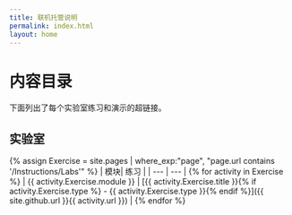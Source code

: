 ```yaml
---
title: 联机托管说明
permalink: index.html
layout: home
---
```


# 内容目录

下面列出了每个实验室练习和演示的超链接。

## 实验室

{% assign Exercise = site.pages | where_exp:"page", "page.url contains '/Instructions/Labs'" %}
| 模块| 练习 |
| --- | --- | 
{% for activity in Exercise  %} | {{ activity.Exercise.module }} | [{{ activity.Exercise.title }}{% if activity.Exercise.type %} - {{ activity.Exercise.type }}{% endif %}]({{ site.github.url }}{{ activity.url }}) |
{% endfor %}

